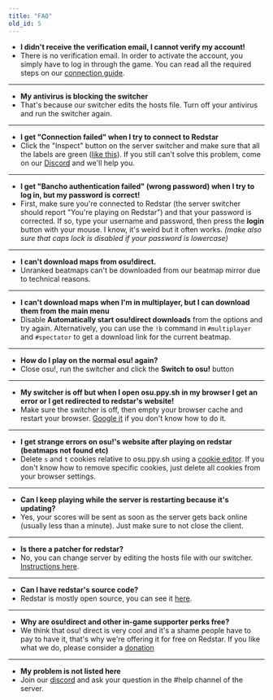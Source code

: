 ```yaml
---
title: "FAQ"
old_id: 5
---
```


- **I didn't receive the verification email, I cannot verify my account!**
- There is no verification email. In order to activate the account, you simply have to log in through the game. You can read all the required steps on our [connection guide](/doc/connection_guide).

-----------------------

- **My antivirus is blocking the switcher**
- That's because our switcher edits the hosts file. Turn off your antivirus and run the switcher again.

-----------------------

- **I get "Connection failed" when I try to connect to Redstar**
- Click the "Inspect" button on the server switcher and make sure that all the labels are green ([like this](https://i.ibb.co/68TL6zT/Settings-Form.png)). If you still can't solve this problem, come on our [Discord](https://discord.redstar.moe) and we'll help you.

-----------------------

- **I get "Bancho authentication failed" (wrong password) when I try to log in, but my password is correct!**
- First, make sure you're connected to Redstar (the server switcher should report "You're playing on Redstar") and that your password is corrected. If so, type your username and password, then press the **login** button with your mouse. I know, it's weird but it often works. *(make also sure that caps lock is disabled if your password is lowercase)*

-----------------------

- **I can't download maps from osu!direct.**
- Unranked beatmaps can't be downloaded from our beatmap mirror due to technical reasons.

-----------------------

- **I can't download maps when I'm in multiplayer, but I can download them from the main menu**
- Disable **Automatically start osu!direct downloads** from the options and try again. Alternatively, you can use the `!b` command in `#multiplayer` and `#spectator` to get a download link for the current beatmap.

-----------------------

- **How do I play on the normal osu! again?**
- Close osu!, run the switcher and click the **Switch to osu!** button

-----------------------

- **My switcher is off but when I open osu.ppy.sh in my browser I get an error or I get redirected to redstar's website!**
- Make sure the switcher is off, then empty your browser cache and restart your browser. [Google it](http://lmgtfy.com/?q=How+to+empty+browser+cache) if you don't know how to do it.

-----------------------

- **I get strange errors on osu!'s website after playing on redstar (beatmaps not found etc)**
- Delete `s` and `t` cookies relative to osu.ppy.sh using a [cookie editor](https://chrome.google.com/webstore/detail/editthiscookie/fngmhnnpilhplaeedifhccceomclgfbg). If you don't know how to remove specific cookies, just delete all cookies from your browser settings.

-----------------------

- **Can I keep playing while the server is restarting because it's updating?**
- Yes, your scores will be sent as soon as the server gets back online (usually less than a minute). Just make sure to not close the client.

-----------------------

- **Is there a patcher for redstar?**
- No, you can change server by editing the hosts file with our switcher. [Instructions here](https://redstar.moe/doc/1).

-----------------------

- **Can I have redstar's source code?**
-  Redstar is mostly open source, you can see it [here](https://github.com/osuRedstar/Redstar-windows).

-----------------------

- **Why are osu!direct and other in-game supporter perks free?**
- We think that osu! direct is very cool and it's a shame people have to pay to have it, that's why we're offering it for free on Redstar. If you like what we do, please consider a [donation](/donate)

-----------------------

- **My problem is not listed here**
- Join our [discord](https://discord.redstar.moe) and ask your question in the #help channel of the server.